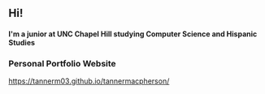 ## Hi!
#### I'm a junior at UNC Chapel Hill studying Computer Science and Hispanic Studies

### Personal Portfolio Website

https://tannerm03.github.io/tannermacpherson/
<!--
**TannerM03/tannerm03** is a ✨ _special_ ✨ repository because its `README.md` (this file) appears on your GitHub profile.

Here are some ideas to get you started:

- 🔭 I’m currently working on improving the front-end visual parts of the portfolio, but my main goal when creating this website was to gain an understandings of the
back-end development, which I feel like I have done

- 📫 How to reach me: tanner.macpherson3@gmail.com
-->
